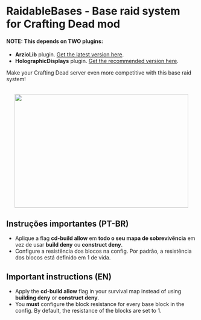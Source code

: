 # RaidableBases - Base raid system for Crafting Dead mod
#### NOTE: This depends on TWO plugins:
- **ArzioLib** plugin. [Get the latest version here](https://github.com/Arzio/ArzioLib/releases).
- **HolographicDisplays** plugin. [Get the recommended version here](https://dev.bukkit.org/projects/holographic-displays/files/878923/download).

Make your Crafting Dead server even more competitive with this base raid system!

<p align="center">
  <br>
  <a href="https://www.youtube.com/watch?v=EyKIsZ8s3C8" target="_blank">
    <img width="460" height="300" src="https://img.youtube.com/vi/EyKIsZ8s3C8/0.jpg">
  </a>
</p>

## Instruções importantes (PT-BR)
- Aplique a flag **cd-build allow** em **todo o seu mapa de sobrevivência** em vez de usar **build deny** ou **construct deny**.
- Configure a resistência dos blocos na config. Por padrão, a resistência dos blocos está definido em 1 de vida.

## Important instructions (EN)
- Apply the **cd-build allow** flag in your survival map instead of using **building deny** or **construct deny**.
- You **must** configure the block resistance for every base block in the config. By default, the resistance of the blocks are set to 1.
